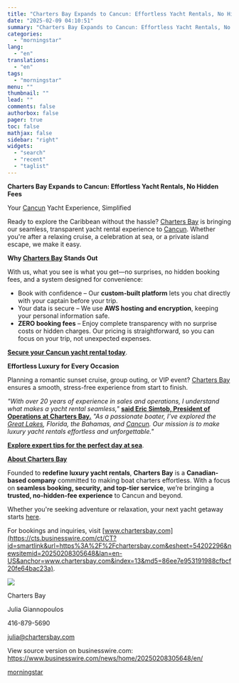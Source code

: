```yaml
---
title: "Charters Bay Expands to Cancun: Effortless Yacht Rentals, No Hidden Fees"
date: "2025-02-09 04:10:51"
summary: "Charters Bay Expands to Cancun: Effortless Yacht Rentals, No Hidden Fees Your Cancun Yacht Experience, Simplified Ready to explore the Caribbean without the hassle? Charters Bay is bringing our seamless, transparent yacht rental experience to Cancun. Whether you're after a relaxing cruise, a celebration at sea, or a private island..."
categories:
  - "morningstar"
lang:
  - "en"
translations:
  - "en"
tags:
  - "morningstar"
menu: ""
thumbnail: ""
lead: ""
comments: false
authorbox: false
pager: true
toc: false
mathjax: false
sidebar: "right"
widgets:
  - "search"
  - "recent"
  - "taglist"
---
```


**Charters Bay Expands to Cancun: Effortless Yacht Rentals, No Hidden Fees**

Your [Cancun](https://cts.businesswire.com/ct/CT?id=smartlink&url=https%3A%2F%2Fchartersbay.com%2Frental%2FCancun--Quintana-Roo--Mexico&esheet=54202296&newsitemid=20250208305648&lan=en-US&anchor=Cancun&index=1&md5=81dda34a9aaca623ec93bb4f28e83d55) Yacht Experience, Simplified

Ready to explore the Caribbean without the hassle? [Charters Bay](https://cts.businesswire.com/ct/CT?id=smartlink&url=https%3A%2F%2Fchartersbay.com&esheet=54202296&newsitemid=20250208305648&lan=en-US&anchor=Charters+Bay&index=2&md5=26b2f68381e70550c24edcae9f871c1e) is bringing our seamless, transparent yacht rental experience to [Cancun](https://cts.businesswire.com/ct/CT?id=smartlink&url=https%3A%2F%2Fchartersbay.com%2Frental%2FCancun--Quintana-Roo--Mexico&esheet=54202296&newsitemid=20250208305648&lan=en-US&anchor=Cancun&index=3&md5=16bdabd1c4ba4722e4c344a6be370b29). Whether you're after a relaxing cruise, a celebration at sea, or a private island escape, we make it easy.

**Why [Charters Bay](https://cts.businesswire.com/ct/CT?id=smartlink&url=https%3A%2F%2Fchartersbay.com&esheet=54202296&newsitemid=20250208305648&lan=en-US&anchor=Charters+Bay&index=4&md5=468f36fd49baeb158bf6f5a47220f4d3) Stands Out**

With us, what you see is what you get—no surprises, no hidden booking fees, and a system designed for convenience:

* Book with confidence – Our **custom-built platform** lets you chat directly with your captain before your trip.
* Your data is secure – We use **AWS hosting and encryption**, keeping your personal information safe.
* **ZERO booking fees** – Enjoy complete transparency with no surprise costs or hidden charges. Our pricing is straightforward, so you can focus on your trip, not unexpected expenses.

[**Secure your Cancun yacht rental today**](https://cts.businesswire.com/ct/CT?id=smartlink&url=https%3A%2F%2Fchartersbay.com%2Frental%2FCancun--Quintana-Roo--Mexico&esheet=54202296&newsitemid=20250208305648&lan=en-US&anchor=Secure+your+Cancun+yacht+rental+today&index=5&md5=5e24fcec321f7edf909983cf0f3573c2).

**Effortless Luxury for Every Occasion**

Planning a romantic sunset cruise, group outing, or VIP event? [Charters Bay](https://cts.businesswire.com/ct/CT?id=smartlink&url=https%3A%2F%2Fchartersbay.com&esheet=54202296&newsitemid=20250208305648&lan=en-US&anchor=Charters+Bay&index=6&md5=f3c6633dc519dbd59f981d662f20b5fe) ensures a smooth, stress-free experience from start to finish.

*"With over 20 years of experience in sales and operations, I understand what makes a yacht rental seamless,"* [**said Eric Simtob, President of Operations at Charters Bay.**](https://cts.businesswire.com/ct/CT?id=smartlink&url=https%3A%2F%2Fchartersbay.com%2Fabout%23%3A%7E%3Atext%3DEric%2520Simtob%2CPresident%2520of%2520Operations&esheet=54202296&newsitemid=20250208305648&lan=en-US&anchor=said+Eric+Simtob%2C+President+of+Operations+at+Charters+Bay.&index=7&md5=c9380c4e9494a6331e91bcb1e5f670c4) *"As a passionate boater, I’ve explored the* [*Great Lakes*](https://cts.businesswire.com/ct/CT?id=smartlink&url=https%3A%2F%2Fchartersbay.com%2Frental%2FToronto--Ontario--Canada&esheet=54202296&newsitemid=20250208305648&lan=en-US&anchor=Great+Lakes&index=8&md5=4f83a23b7d2709664c54a641278c83ed)*, Florida, the Bahamas, and* [*Cancun*](https://cts.businesswire.com/ct/CT?id=smartlink&url=https%3A%2F%2Fchartersbay.com%2Frental%2FCancun--Quintana-Roo--Mexico&esheet=54202296&newsitemid=20250208305648&lan=en-US&anchor=Cancun&index=9&md5=edf3e34960ab45490f120849ac574483)*. Our mission is to make luxury yacht rentals effortless and unforgettable."*

[**Explore expert tips for the perfect day at sea**](https://cts.businesswire.com/ct/CT?id=smartlink&url=https%3A%2F%2Fchartersbay.com%2Flife-style&esheet=54202296&newsitemid=20250208305648&lan=en-US&anchor=Explore+expert+tips+for+the+perfect+day+at+sea&index=10&md5=d305792224c535b02b7512454d3d3244).

[**About Charters Bay**](https://cts.businesswire.com/ct/CT?id=smartlink&url=https%3A%2F%2Fchartersbay.com%2Fabout&esheet=54202296&newsitemid=20250208305648&lan=en-US&anchor=About+Charters+Bay&index=11&md5=0344215beb1c2d48b0b55abb67d3ab2c)

Founded to **redefine luxury yacht rentals**, **Charters Bay** is a **Canadian-based company** committed to making boat charters effortless. With a focus on **seamless booking, security, and top-tier service**, we’re bringing a **trusted, no-hidden-fee experience** to Cancun and beyond.

Whether you're seeking adventure or relaxation, your next yacht getaway starts [here](https://cts.businesswire.com/ct/CT?id=smartlink&url=https%3A%2F%2Fchartersbay.com&esheet=54202296&newsitemid=20250208305648&lan=en-US&anchor=here&index=12&md5=93bf2694ec1979edced113c160263a66).

For bookings and inquiries, visit [www.chartersbay.com](https://cts.businesswire.com/ct/CT?id=smartlink&url=https%3A%2F%2Fchartersbay.com&esheet=54202296&newsitemid=20250208305648&lan=en-US&anchor=www.chartersbay.com&index=13&md5=86ee7e953191988cfbcf20fe64bac23a).

 ![](https://cts.businesswire.com/ct/CT?id=bwnews&sty=20250208305648r1&sid=mstr3&distro=nx&lang=en)

Charters Bay
  
Julia Giannopoulos
  
416-879-5690
  
[julia@chartersbay.com](mailto:julia@chartersbay.com)

View source version on businesswire.com: <https://www.businesswire.com/news/home/20250208305648/en/>

[morningstar](https://www.morningstar.com/news/business-wire/20250208305648/charters-bay-expands-to-cancun-effortless-yacht-rentals-no-hidden-fees)

